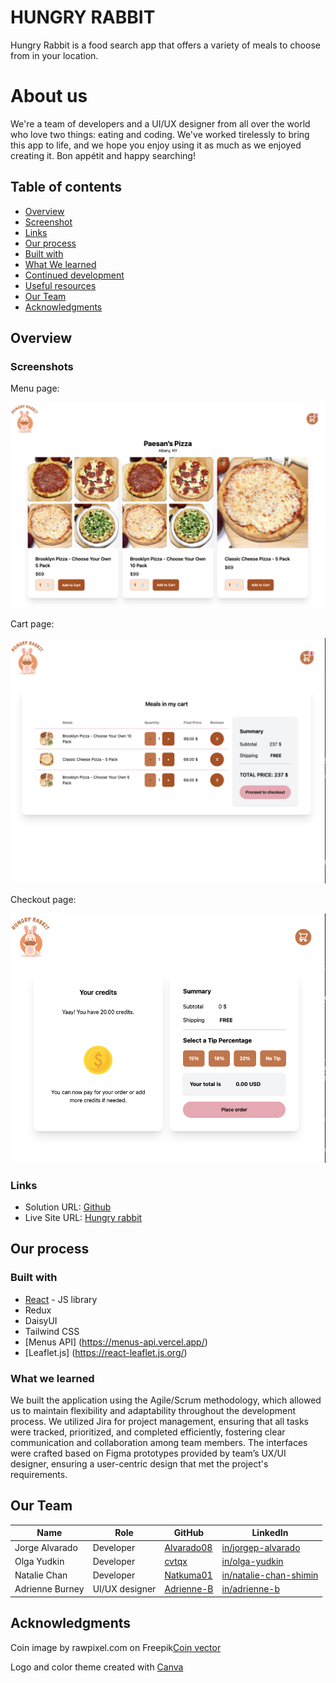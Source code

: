 # HUNGRY RABBIT


Hungry Rabbit is a food search app that offers a variety of meals to choose from in your location.




# About us


We're a team of developers and  a UI/UX designer from all over the world who love two things: eating and coding. We've worked tirelessly to bring this app to life, and we hope you enjoy using it as much as we enjoyed creating it. Bon appétit and happy
searching!
 


## Table of contents


- [Overview](#overview)
 - [Screenshot](#screenshot)
 - [Links](#links)
- [Our process](#my-process)
 - [Built with](#built-with)
 - [What We learned](#what-i-learned)
 - [Continued development](#continued-development)
 - [Useful resources](#useful-resources)
- [Our Team](#our-team)
- [Acknowledgments](#acknowledgments)


## Overview


### Screenshots 

Menu page:

![](./public/screenshots/Menu.png)

Cart page:

![](./public/screenshots/Cart.png)

Checkout page:

![](./public/screenshots/CheckoutScreen.png)


### Links


- Solution URL: [Github](https://github.com/chingu-voyages/v50-tier2-team-14)
- Live Site URL: [Hungry rabbit](https://hungry-rabbit.onrender.com/)


## Our process


### Built with


- [React](https://reactjs.org/) - JS library
- Redux
- DaisyUI
- Tailwind CSS
- [Menus API] (https://menus-api.vercel.app/)
- [Leaflet.js] (https://react-leaflet.js.org/)


### What we learned


We built the application using the Agile/Scrum methodology, which allowed us to maintain flexibility and adaptability throughout the development process. We utilized Jira for project management, ensuring that all tasks were tracked, prioritized, and completed efficiently, fostering clear communication and collaboration among team members. The interfaces were crafted based on Figma prototypes provided by team’s UX/UI designer, ensuring a user-centric design that met the project's requirements.






## Our Team


| Name | Role | GitHub | LinkedIn |
| ----------- | ----------- | ----------- |----------- |
| Jorge Alvarado | Developer | [Alvarado08](https://github.com/Alvarado08) | [in/jorgep-alvarado](https://www.linkedin.com/in/jorgep-alvarado) |
| Olga Yudkin | Developer | [cvtqx](https://github.com/cvtqx) | [in/olga-yudkin](https://www.linkedin.com/in/olga-yudkin/) |
| Natalie Chan | Developer | [Natkuma01](https://github.com/Natkuma01) | [in/natalie-chan-shimin](https://www.linkedin.com/in/natalie-chan-shimin/) |
| Adrienne Burney | UI/UX designer| [Adrienne-B](https://github.com/Adrienne-B) | [in/adrienne-b](https://www.linkedin.com/in/adrienne-burney-ux-ui-designer/) |




## Acknowledgments  




Coin image by rawpixel.com on Freepik[Coin vector](https://www.freepik.com/free-vector/dollar_2900482.htm#fromView=search&page=1&position=1&uuid=9c61a593-8ea9-46b0-880b-00cd41eb97b9)


Logo and color theme created with [Canva](https://www.canva.com/design/DAGKejxw9WU/0gOPD48dQP9Iu-yOPeOxfA/view?utm_content=DAGKejxw9WU&utm_campaign=designshare&utm_medium=link&utm_source=editor)






